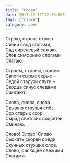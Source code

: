 ```yaml
---
title: "Слово"
date: 2017-12-11T12:30:00Z
tags: ["стихи"]
category: poem
---
```


Строю, строю, строю   
Синий свод стогами,   
Сад сиреневый сажаю.   
Слов симфонию слогами   
Слагаю. 

Строем, строем, строем   
Сапоги сырые серые –   
Седой старухи слуги –   
Сердца синус следами   
Сжигают. 

Снова, снова, снова   
Срываю струпья слёз.   
Сор старых ссор,   
Смрад светских соцсетей   
Сминаю. 

Слово! Слово! Слово   
Сыскать скорей среди   
Скучных стухших слов.   
Слово, сияющее свежими   
Слогами.   
